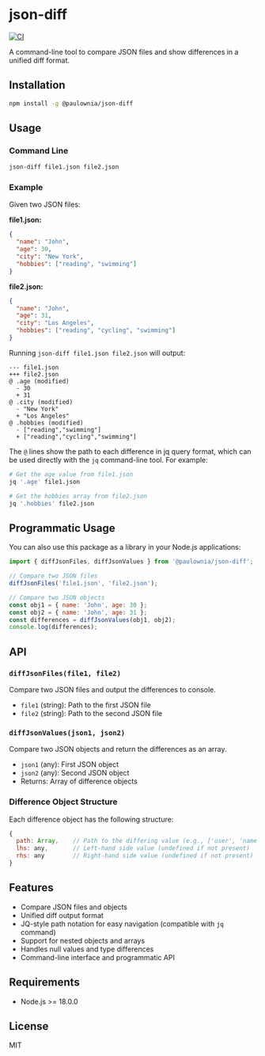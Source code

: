 # json-diff

[![CI](https://github.com/paulownia/node-json-diff/actions/workflows/ci.yml/badge.svg)](https://github.com/paulownia/node-json-diff/actions/workflows/ci.yml)

A command-line tool to compare JSON files and show differences in a unified diff format.

## Installation

```bash
npm install -g @paulownia/json-diff
```

## Usage

### Command Line

```bash
json-diff file1.json file2.json
```

### Example

Given two JSON files:

**file1.json:**
```json
{
  "name": "John",
  "age": 30,
  "city": "New York",
  "hobbies": ["reading", "swimming"]
}
```

**file2.json:**
```json
{
  "name": "John",
  "age": 31,
  "city": "Los Angeles",
  "hobbies": ["reading", "cycling", "swimming"]
}
```

Running `json-diff file1.json file2.json` will output:

```
--- file1.json
+++ file2.json
@ .age (modified)
  - 30
  + 31
@ .city (modified)
  - "New York"
  + "Los Angeles"
@ .hobbies (modified)
  - ["reading","swimming"]
  + ["reading","cycling","swimming"]
```

The `@` lines show the path to each difference in jq query format, which can be used directly with the `jq` command-line tool. For example:

```bash
# Get the age value from file1.json
jq '.age' file1.json

# Get the hobbies array from file2.json
jq '.hobbies' file2.json
```

## Programmatic Usage

You can also use this package as a library in your Node.js applications:

```javascript
import { diffJsonFiles, diffJsonValues } from '@paulownia/json-diff';

// Compare two JSON files
diffJsonFiles('file1.json', 'file2.json');

// Compare two JSON objects
const obj1 = { name: 'John', age: 30 };
const obj2 = { name: 'John', age: 31 };
const differences = diffJsonValues(obj1, obj2);
console.log(differences);
```

## API

### `diffJsonFiles(file1, file2)`

Compare two JSON files and output the differences to console.

- `file1` (string): Path to the first JSON file
- `file2` (string): Path to the second JSON file

### `diffJsonValues(json1, json2)`

Compare two JSON objects and return the differences as an array.

- `json1` (any): First JSON object
- `json2` (any): Second JSON object
- Returns: Array of difference objects

### Difference Object Structure

Each difference object has the following structure:

```javascript
{
  path: Array,    // Path to the differing value (e.g., ['user', 'name'])
  lhs: any,       // Left-hand side value (undefined if not present)
  rhs: any        // Right-hand side value (undefined if not present)
}
```

## Features

- Compare JSON files and objects
- Unified diff output format
- JQ-style path notation for easy navigation (compatible with `jq` command)
- Support for nested objects and arrays
- Handles null values and type differences
- Command-line interface and programmatic API

## Requirements

- Node.js >= 18.0.0

## License

MIT
